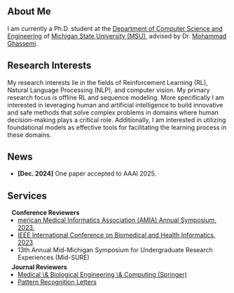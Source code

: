 

## About Me

I am currently a Ph.D. student at the [Department of Computer Science and Engineering](https://engineering.msu.edu/about/departments/cse) of [Michigan State University (MSU)](https://msu.edu/), advised by Dr. [Mohammad Ghassemi](https://scholar.google.co.in/citations?user=SXGVLXQAAAAJ&hl=en).  

## Research Interests
My research interests lie in the fields of Reinforcement Learning (RL), Natural Language Processing (NLP), and computer vision. My primary research focus is offline RL and sequence modeling. More specifically I am interested in leveraging human and artificial intelligence to build innovative and safe methods that solve complex problems in domains where human decision-making plays a critical role. Additionally, I am interested in utilizing foundational models as effective tools for facilitating the learning process in these domains.

## News

- **[Dec. 2024]** One paper accepted to AAAI 2025.


## Services

<h4 style="margin:0 10px 0;">Conference Reviewers</h4>

<ul style="margin:0 0 5px;">
  <li><a href="https://amia.org/" ><autocolor>merican Medical Informatics Association (AMIA) Annual Symposium, 2023.</autocolor></a></li>
  <li><a href="https://embc.embs.org/"><autocolor>IEEE International Conference on Biomedical and Health Informatics, 2023</autocolor></a></li>
  <li><a><autocolor>13th Annual Mid-Michigan Symposium for Undergraduate Research Experiences (Mid-SURE)</autocolor></a></li>
</ul>


<h4 style="margin:0 10px 0;">Journal Reviewers</h4>

<ul style="margin:0 0 20px;">
  <li><a href="https://link.springer.com/journal/11517"><autocolor>Medical \& Biological Engineering \& Computing (Springer)</autocolor></a></li>
  <li><a href="https://www.sciencedirect.com/journal/pattern-recognition-letters"><autocolor>Pattern Recognition Letters</autocolor></a></li>
</ul>


[//]: # ({% include_relative _includes/publications.md %})

<!-- {% include_relative _includes/services.md %} -->